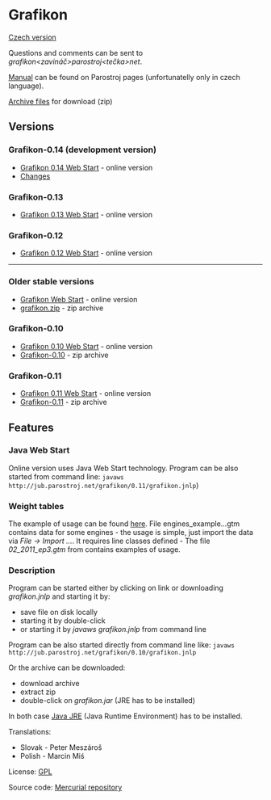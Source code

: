 # Grafikon #

[Czech version](Grafikon_cs.md)

Questions and comments can be sent to _grafikon<zavináč>parostroj<tečka>net_.

[Manual](http://ostramo.parostroj.net/clanky/Grafikon/grafikon.html) can be found on Parostroj pages (unfortunatelly only in czech language).

[Archive files](https://drive.google.com/folderview?id=0B5U-kGpXMXfNRWZkWXhTbzdhamc&usp=sharing) for download (zip)

## Versions ##
### Grafikon-0.14 (development version) ###
  * [Grafikon 0.14 Web Start](http://jub.parostroj.net/grafikon/0.14/grafikon.jnlp) - online version
  * [Changes](http://code.google.com/p/grafikon/source/list)

### Grafikon-0.13 ###
  * [Grafikon 0.13 Web Start](http://jub.parostroj.net/grafikon/0.13/grafikon.jnlp) - online version

### Grafikon-0.12 ###
  * [Grafikon 0.12 Web Start](http://jub.parostroj.net/grafikon/0.12/grafikon.jnlp) - online version

---


### Older stable versions ###
  * [Grafikon Web Start](http://jub.parostroj.net/grafikon/grafikon.jnlp) - online version
  * [grafikon.zip](http://jub.parostroj.net/grafikon/grafikon.zip) - zip archive

### Grafikon-0.10 ###
  * [Grafikon 0.10 Web Start](http://jub.parostroj.net/grafikon/0.10/grafikon.jnlp) - online version
  * [Grafikon-0.10](http://code.google.com/p/grafikon/downloads/list?q=label:0.10) - zip archive

### Grafikon-0.11 ###
  * [Grafikon 0.11 Web Start](http://jub.parostroj.net/grafikon/0.11/grafikon.jnlp) - online version
  * [Grafikon-0.11](http://code.google.com/p/grafikon/downloads/list?q=label:0.11) - zip archive

## Features ##
### Java Web Start ###
Online version uses Java Web Start technology. Program can be also started from command line: `javaws http://jub.parostroj.net/grafikon/0.11/grafikon.jnlp`)

### Weight tables ###
The example of usage can be found [here](http://code.google.com/p/grafikon/downloads/list). File engines\_example...gtm contains data for some engines - the usage is simple, just import the data via _File -> Import ..._. It requires line classes defined - The file _02\_2011\_ep3.gtm_ from contains examples of usage.

### Description ###
Program can be started either by clicking on link or downloading _grafikon.jnlp_ and starting it by:

  * save file on disk locally
  * starting it by double-click
  * or starting it by _javaws grafikon.jnlp_ from command line

Program can be also started directly from command line like: `javaws http://jub.parostroj.net/grafikon/0.10/grafikon.jnlp`

Or the archive can be downloaded:
  * download archive
  * extract zip
  * double-click on _grafikon.jar_ (JRE has to be installed)

In both case [Java JRE](http://www.java.com/en/download/manual.jsp) (Java Runtime Environment) has to be installed.

Translations:
  * Slovak - Peter Meszároš
  * Polish - Marcin Miś

License: [GPL](http://www.gnu.org/licenses/gpl.txt)

Source code: [Mercurial repository](https://code.google.com/p/grafikon/source/checkout)